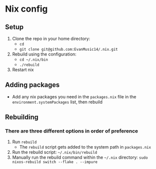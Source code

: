# Nix config

## Setup
1. Clone the repo in your home directory:
    - `cd`
    - `git clone git@github.com:EvanMusic14/.nix.git`
2. Rebuild using the configuration:
    - `cd ~/.nix/bin`
    - `./rebuild`
3. Restart nix

## Adding packages
- Add any nix packages you need in the `packages.nix` file in the `environment.systemPackages` list, then rebuild

## Rebuilding
### There are three different options in order of preference
1. Run `rebuild`
    - The `rebuild` script gets added to the system path in `packages.nix`
3. Run the rebuild script: `~/.nix/bin/rebuild`
4. Manually run the rebuild command within the `~/.nix` directory: `sudo nixos-rebuild switch --flake . --impure`
